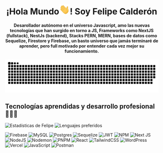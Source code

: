 <div align="center">
<h1 align="center">¡Hola Mundo<img width="35" src="https://github.com/1999AZZAR/1999AZZAR/blob/main/resources/img/waving.gif">! Soy Felipe Calderón</h1>
<h4 align="center">Desarollador autónomo en el universo Javascript, amo las nuevas tecnologías que han surgido en torno a JS, Frameworks como NextJS (fullstack), NestJs (backend), Stacks PERN, MERN, bases de datos como Sequelize, Firestore y Firebase, un basto universo que jamás terminaré de aprender, pero full motivado por entender cada vez mejor su funcionamiento.</h4>
</div>

<div align="center">
  <a href="https://felipecalderon.vercel.app/">
  <img  src="https://github.com/felipecalderon/felipecalderon/blob/main/public/grid-snake.svg"
       alt="snake" /></a>
</div>

## Tecnologías aprendidas y desarrollo profesional👨🏻‍💻
![Estadísticas de Felipe](https://github-readme-stats.vercel.app/api?username=felipecalderon&show_icons=true&theme=transparent)
![Lenguajes preferidos](https://github-readme-stats.vercel.app/api/top-langs/?username=felipecalderon&hide=html,php)


![Firebase](https://img.shields.io/badge/Firebase-039BE5?style=for-the-badge&logo=Firebase&logoColor=white)
![MySQL](https://img.shields.io/badge/mysql-%2300f.svg?style=for-the-badge&logo=mysql&logoColor=white)
![Postgres](https://img.shields.io/badge/postgres-%23316192.svg?style=for-the-badge&logo=postgresql&logoColor=white)
![Sequelize](https://img.shields.io/badge/Sequelize-52B0E7?style=for-the-badge&logo=Sequelize&logoColor=white)
![JWT](https://img.shields.io/badge/JWT-black?style=for-the-badge&logo=JSON%20web%20tokens)
![NPM](https://img.shields.io/badge/NPM-%23CB3837.svg?style=for-the-badge&logo=npm&logoColor=white)
![Next JS](https://img.shields.io/badge/Next-black?style=for-the-badge&logo=next.js&logoColor=white)
![NodeJS](https://img.shields.io/badge/node.js-6DA55F?style=for-the-badge&logo=node.js&logoColor=white)
![Nodemon](https://img.shields.io/badge/NODEMON-%23323330.svg?style=for-the-badge&logo=nodemon&logoColor=%BBDEAD)
![PNPM](https://img.shields.io/badge/pnpm-%234a4a4a.svg?style=for-the-badge&logo=pnpm&logoColor=f69220)
![React](https://img.shields.io/badge/react-%2320232a.svg?style=for-the-badge&logo=react&logoColor=%2361DAFB)
![TailwindCSS](https://img.shields.io/badge/tailwindcss-%2338B2AC.svg?style=for-the-badge&logo=tailwind-css&logoColor=white)
![WordPress](https://img.shields.io/badge/WordPress-%23117AC9.svg?style=for-the-badge&logo=WordPress&logoColor=white)
![Vercel](https://img.shields.io/badge/vercel-%23000000.svg?style=for-the-badge&logo=vercel&logoColor=white)
![JavaScript](https://img.shields.io/badge/javascript-%23323330.svg?style=for-the-badge&logo=javascript&logoColor=%23F7DF1E)
![Postman](https://img.shields.io/badge/Postman-FF6C37?style=for-the-badge&logo=postman&logoColor=white)
